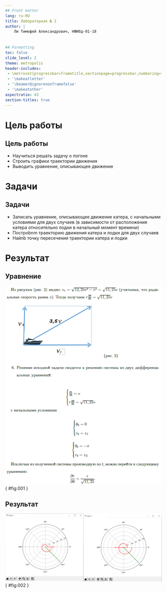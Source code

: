 ```yaml
---
## Front matter
lang: ru-RU
title: Лабораторная № 2
author: |
	Ли Тимофей Александрович, НФИбд-01-18


## Formatting
toc: false
slide_level: 2
theme: metropolis
header-includes: 
 - \metroset{progressbar=frametitle,sectionpage=progressbar,numbering=fraction}
 - '\makeatletter'
 - '\beamer@ignorenonframefalse'
 - '\makeatother'
aspectratio: 43
section-titles: true
---
```



# Цель работы

## Цель работы

- Научиться решать задачу о погоне
- Строить графики траектории движения
- Выводить уравнение, описывающее движение

# Задачи

## Задачи

- Записать уравнение, описывающее движение катера, с начальными условиями для двух случаев (в зависимости от расположения катера относительно лодки в начальный момент времени)
- Построbnm траекторию движения катера и лодки для двух случаев
- Найnb точку пересечения траектории катера и лодки 

# Результат

## Уравнение

![Выведение уравнения, описывающего движение катера](images/1.png){ #fig:001 }

## Результат

![График 1](images/2.png){ #fig:002 }

